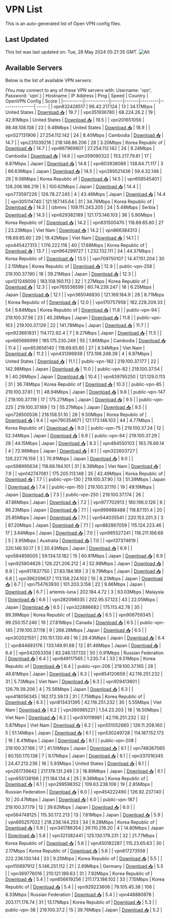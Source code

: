 # VPN List

This is an auto-generated list of Open VPN config files.

## Last Updated

This list was last updated on: Tue, 28 May 2024 05:21:35 GMT.
![Alt](https://repobeats.axiom.co/api/embed/186b98318ef1479477931607c1ad7d823f12451f.svg "Repobeats analytics image")

## Available Servers

Below is the list of available VPN servers:

(You may connect to any of these VPN servers with: Username: 'vpn', Password: 'vpn'.)
| Hostname | IP Address | Ping | Speed | Country | OpenVPN Config | Score |
|----------|------------|------|-------|---------|----------------| ----- |
| vpn832428517 | 98.42.217.124 | 13 | 34.17Mbps | United States | [Download 📥](./configs/server_0_US.ovpn) | 19.7 |
| vpn351936780 | 68.224.26.2 | 19 | 42.81Mbps | United States | [Download 📥](./configs/server_1_US.ovpn) | 19.5 |
| vpn201651056 | 98.48.108.108 | 23 | 9.48Mbps | United States | [Download 📥](./configs/server_2_US.ovpn) | 18.9 |
| vpn527131906 | 27.254.112.142 | 24 | 8.40Mbps | Cambodia | [Download 📥](./configs/server_3_KH.ovpn) | 14.7 |
| vpn231039216 | 218.148.86.206 | 28 | 3.20Mbps | Korea Republic of | [Download 📥](./configs/server_4_KR.ovpn) | 14.7 |
| vpn867969807 | 27.254.112.142 | 24 | 8.24Mbps | Cambodia | [Download 📥](./configs/server_5_KH.ovpn) | 14.6 |
| vpn359090322 | 153.217.79.61 | 17 | 6.87Mbps | Japan | [Download 📥](./configs/server_6_JP.ovpn) | 14.6 |
| vpn603938088 | 138.64.71.117 | 3 | 66.63Mbps | Japan | [Download 📥](./configs/server_7_JP.ovpn) | 14.5 |
| vpn289521436 | 59.4.32.148 | 29 | 9.08Mbps | Korea Republic of | [Download 📥](./configs/server_8_KR.ovpn) | 14.5 |
| vpn658545401 | 126.206.186.219 | 5 | 100.62Mbps | Japan | [Download 📥](./configs/server_9_JP.ovpn) | 14.4 |
| vpn773597226 | 126.78.27.245 | 4 | 43.46Mbps | Japan | [Download 📥](./configs/server_10_JP.ovpn) | 14.4 |
| vpn305114740 | 121.187.145.64 | 31 | 34.76Mbps | Korea Republic of | [Download 📥](./configs/server_11_KR.ovpn) | 14.3 |
| izbmns | 109.111.243.205 | 24 | 5.48Mbps | Serbia | [Download 📥](./configs/server_12_RS.ovpn) | 14.3 |
| vpn629382189 | 121.173.146.103 | 36 | 5.90Mbps | Korea Republic of | [Download 📥](./configs/server_13_KR.ovpn) | 14.2 |
| vpn831500470 | 118.69.65.60 | 27 | 23.23Mbps | Viet Nam | [Download 📥](./configs/server_14_VN.ovpn) | 14.2 |
| vpn866384313 | 118.69.65.60 | 29 | 19.42Mbps | Viet Nam | [Download 📥](./configs/server_15_VN.ovpn) | 14.1 |
| vpn445427313 | 1.176.222.116 | 40 | 17.68Mbps | Korea Republic of | [Download 📥](./configs/server_16_KR.ovpn) | 13.7 |
| vpn964299727 | 1.232.132.111 | 34 | 44.37Mbps | Korea Republic of | [Download 📥](./configs/server_17_KR.ovpn) | 13.5 |
| vpn709750107 | 14.47.151.204 | 30 | 2.15Mbps | Korea Republic of | [Download 📥](./configs/server_18_KR.ovpn) | 12.9 |
| public-vpn-258 | 219.100.37.190 | 18 | 39.21Mbps | Japan | [Download 📥](./configs/server_19_JP.ovpn) | 12.3 |
| vpn121249006 | 183.108.160.112 | 32 | 1.27Mbps | Korea Republic of | [Download 📥](./configs/server_20_KR.ovpn) | 12.3 |
| vpn765536599 | 60.74.239.247 | 18 | 6.25Mbps | Japan | [Download 📥](./configs/server_21_JP.ovpn) | 12.1 |
| vpn365046830 | 121.169.184.9 | 28 | 8.71Mbps | Korea Republic of | [Download 📥](./configs/server_22_KR.ovpn) | 12.0 |
| vpn170757958 | 182.228.209.33 | 54 | 9.84Mbps | Korea Republic of | [Download 📥](./configs/server_23_KR.ovpn) | 11.8 |
| public-vpn-94 | 219.100.37.56 | 23 | 45.28Mbps | Japan | [Download 📥](./configs/server_24_JP.ovpn) | 11.8 |
| public-vpn-163 | 219.100.37.126 | 22 | 141.78Mbps | Japan | [Download 📥](./configs/server_25_JP.ovpn) | 11.7 |
| vpn923661831 | 114.172.92.4 | 7 | 9.27Mbps | Japan | [Download 📥](./configs/server_26_JP.ovpn) | 11.5 |
| vpn665686999 | 185.175.230.249 | 55 | 1.86Mbps | Cambodia | [Download 📥](./configs/server_27_KH.ovpn) | 11.4 |
| vpn653656140 | 118.69.65.60 | 27 | 8.54Mbps | Viet Nam | [Download 📥](./configs/server_28_VN.ovpn) | 11.2 |
| vpn431396938 | 173.198.248.39 | 4 | 6.97Mbps | United States | [Download 📥](./configs/server_29_US.ovpn) | 11.1 |
| public-vpn-182 | 219.100.37.177 | 22 | 142.98Mbps | Japan | [Download 📥](./configs/server_30_JP.ovpn) | 11.0 |
| public-vpn-82 | 219.100.37.54 | 9 | 40.26Mbps | Japan | [Download 📥](./configs/server_31_JP.ovpn) | 10.4 |
| vpn639795250 | 121.129.0.113 | 31 | 36.74Mbps | Korea Republic of | [Download 📥](./configs/server_32_KR.ovpn) | 10.3 |
| public-vpn-85 | 219.100.37.81 | 11 | 48.94Mbps | Japan | [Download 📥](./configs/server_33_JP.ovpn) | 9.8 |
| public-vpn-147 | 219.100.37.119 | 17 | 175.27Mbps | Japan | [Download 📥](./configs/server_34_JP.ovpn) | 9.5 |
| public-vpn-225 | 219.100.37.169 | 13 | 55.27Mbps | Japan | [Download 📥](./configs/server_35_JP.ovpn) | 9.5 |
| vpn728500536 | 218.158.51.10 | 28 | 9.50Mbps | Korea Republic of | [Download 📥](./configs/server_36_KR.ovpn) | 9.4 |
| vpn790354671 | 121.173.146.103 | 44 | 4.77Mbps | Korea Republic of | [Download 📥](./configs/server_37_KR.ovpn) | 9.0 |
| public-vpn-75 | 219.100.37.24 | 12 | 52.34Mbps | Japan | [Download 📥](./configs/server_38_JP.ovpn) | 8.9 |
| public-vpn-84 | 219.100.37.29 | 28 | 44.15Mbps | Japan | [Download 📥](./configs/server_39_JP.ovpn) | 8.3 |
| vpn484550103 | 183.76.66.14 | 4 | 72.96Mbps | Japan | [Download 📥](./configs/server_40_JP.ovpn) | 8.1 |
| vpn322603727 | 126.227.76.159 | 3 | 70.91Mbps | Japan | [Download 📥](./configs/server_41_JP.ovpn) | 8.0 |
| vpn598995634 | 118.68.194.101 | 31 | 6.36Mbps | Viet Nam | [Download 📥](./configs/server_42_VN.ovpn) | 7.9 |
| vpn142747061 | 175.205.113.148 | 35 | 42.49Mbps | Korea Republic of | [Download 📥](./configs/server_43_KR.ovpn) | 7.7 |
| public-vpn-130 | 219.100.37.90 | 13 | 51.39Mbps | Japan | [Download 📥](./configs/server_44_JP.ovpn) | 7.4 |
| public-vpn-155 | 219.100.37.110 | 19 | 49.19Mbps | Japan | [Download 📥](./configs/server_45_JP.ovpn) | 7.3 |
| public-vpn-250 | 219.100.37.174 | 26 | 47.86Mbps | Japan | [Download 📥](./configs/server_46_JP.ovpn) | 7.2 |
| vpn977702913 | 180.196.0.126 | 8 | 86.23Mbps | Japan | [Download 📥](./configs/server_47_JP.ovpn) | 7.1 |
| vpn999988488 | 118.87.151.4 | 20 | 25.85Mbps | Japan | [Download 📥](./configs/server_48_JP.ovpn) | 7.1 |
| vpn544035541 | 220.153.201.3 | 3 | 87.20Mbps | Japan | [Download 📥](./configs/server_49_JP.ovpn) | 7.1 |
| vpn882867059 | 115.124.223.46 | 17 | 3.64Mbps | Japan | [Download 📥](./configs/server_50_JP.ovpn) | 7.0 |
| vpn985527241 | 118.211.166.68 | 5 | 3.95Mbps | Australia | [Download 📥](./configs/server_51_AU.ovpn) | 7.0 |
| vpn137374619 | 220.146.50.17 | 5 | 20.43Mbps | Japan | [Download 📥](./configs/server_52_JP.ovpn) | 6.9 |
| vpn584856005 | 59.134.13.182 | 15 | 60.81Mbps | Japan | [Download 📥](./configs/server_53_JP.ovpn) | 6.9 |
| vpn925804626 | 126.221.206.212 | 4 | 52.98Mbps | Japan | [Download 📥](./configs/server_54_JP.ovpn) | 6.9 |
| vpn917837750 | 27.83.184.169 | 3 | 9.79Mbps | Japan | [Download 📥](./configs/server_55_JP.ovpn) | 6.8 |
| vpn396209637 | 113.158.224.102 | 10 | 8.23Mbps | Japan | [Download 📥](./configs/server_56_JP.ovpn) | 6.7 |
| vpn754763930 | 101.203.3.158 | 22 | 9.86Mbps | Japan | [Download 📥](./configs/server_57_JP.ovpn) | 6.7 |
| artemis-luna | 202.184.4.72 | 3 | 63.03Mbps | Malaysia | [Download 📥](./configs/server_58_MY.ovpn) | 6.6 |
| vpn282098035 | 202.95.57.123 | 43 | 22.05Mbps | Japan | [Download 📥](./configs/server_59_JP.ovpn) | 6.5 |
| vpn322886682 | 175.113.42.78 | 35 | 89.39Mbps | Korea Republic of | [Download 📥](./configs/server_60_KR.ovpn) | 6.5 |
| vpn906759345 | 99.250.157.246 | 19 | 27.81Mbps | Canada | [Download 📥](./configs/server_61_CA.ovpn) | 6.5 |
| public-vpn-145 | 219.100.37.118 | 9 | 266.28Mbps | Japan | [Download 📥](./configs/server_62_JP.ovpn) | 6.5 |
| vpn302021551 | 210.151.130.49 | 16 | 29.43Mbps | Japan | [Download 📥](./configs/server_63_JP.ovpn) | 6.4 |
| vpn844693176 | 133.149.91.68 | 12 | 81.46Mbps | Japan | [Download 📥](./configs/server_64_JP.ovpn) | 6.4 |
| vpn542053358 | 83.246.137.133 | 50 | 0.91Mbps | Russian Federation | [Download 📥](./configs/server_65_RU.ovpn) | 6.4 |
| vpn849117565 | 1.230.7.4 | 33 | 9.51Mbps | Korea Republic of | [Download 📥](./configs/server_66_KR.ovpn) | 6.4 |
| public-vpn-206 | 219.100.37.165 | 28 | 48.81Mbps | Japan | [Download 📥](./configs/server_67_JP.ovpn) | 6.3 |
| vpn854120659 | 42.116.251.232 | 31 | 5.73Mbps | Viet Nam | [Download 📥](./configs/server_68_VN.ovpn) | 6.3 |
| vpn929413601 | 126.79.39.206 | 4 | 75.56Mbps | Japan | [Download 📥](./configs/server_69_JP.ovpn) | 6.3 |
| vpn418056345 | 182.172.59.13 | 31 | 7.75Mbps | Korea Republic of | [Download 📥](./configs/server_70_KR.ovpn) | 6.3 |
| vpn813431395 | 42.116.251.232 | 30 | 5.55Mbps | Viet Nam | [Download 📥](./configs/server_71_VN.ovpn) | 6.2 |
| vpn390985221 | 1.54.23.203 | 18 | 16.50Mbps | Viet Nam | [Download 📥](./configs/server_72_VN.ovpn) | 6.2 |
| vpn510119981 | 42.116.251.232 | 32 | 5.87Mbps | Viet Nam | [Download 📥](./configs/server_73_VN.ovpn) | 6.2 |
| vpn551052660 | 126.11.208.160 | 5 | 51.14Mbps | Japan | [Download 📥](./configs/server_74_JP.ovpn) | 6.1 |
| vpn530249728 | 114.187.152.173 | 16 | 8.41Mbps | Japan | [Download 📥](./configs/server_75_JP.ovpn) | 6.1 |
| public-vpn-208 | 219.100.37.166 | 17 | 41.10Mbps | Japan | [Download 📥](./configs/server_76_JP.ovpn) | 6.1 |
| vpn748367065 | 60.150.170.138 | 7 | 9.17Mbps | Japan | [Download 📥](./configs/server_77_JP.ovpn) | 6.1 |
| vpn337016345 | 24.47.213.236 | 18 | 5.93Mbps | United States | [Download 📥](./configs/server_78_US.ovpn) | 6.1 |
| vpn261739642 | 217.178.131.249 | 3 | 18.89Mbps | Japan | [Download 📥](./configs/server_79_JP.ovpn) | 6.1 |
| vpn655138166 | 211.184.134.4 | 25 | 9.36Mbps | Korea Republic of | [Download 📥](./configs/server_80_KR.ovpn) | 6.1 |
| vpn299598352 | 109.63.238.109 | 19 | 2.85Mbps | Russian Federation | [Download 📥](./configs/server_81_RU.ovpn) | 6.0 |
| vpn454222490 | 126.92.237.140 | 10 | 20.47Mbps | Japan | [Download 📥](./configs/server_82_JP.ovpn) | 6.0 |
| public-vpn-187 | 219.100.37.179 | 12 | 39.62Mbps | Japan | [Download 📥](./configs/server_83_JP.ovpn) | 6.0 |
| vpn564748125 | 115.30.172.213 | 13 | 7.61Mbps | Japan | [Download 📥](./configs/server_84_JP.ovpn) | 5.9 |
| vpn895257022 | 218.238.144.253 | 34 | 9.28Mbps | Korea Republic of | [Download 📥](./configs/server_85_KR.ovpn) | 5.9 |
| vpn341786354 | 39.110.216.20 | 4 | 14.80Mbps | Japan | [Download 📥](./configs/server_86_JP.ovpn) | 5.8 |
| vpn321382441 | 125.130.179.231 | 32 | 21.77Mbps | Korea Republic of | [Download 📥](./configs/server_87_KR.ovpn) | 5.6 |
| vpn450182287 | 115.23.65.63 | 30 | 2.17Mbps | Korea Republic of | [Download 📥](./configs/server_88_KR.ovpn) | 5.6 |
| vpn817273558 | 222.236.130.144 | 33 | 9.25Mbps | Korea Republic of | [Download 📥](./configs/server_89_KR.ovpn) | 5.5 |
| vpn110697912 | 5.146.251.112 | 21 | 2.69Mbps | Germany | [Download 📥](./configs/server_90_DE.ovpn) | 5.5 |
| vpn369776016 | 210.121.189.63 | 31 | 7.92Mbps | Korea Republic of | [Download 📥](./configs/server_91_KR.ovpn) | 5.4 |
| vpn656619256 | 211.173.186.102 | 33 | 7.15Mbps | Korea Republic of | [Download 📥](./configs/server_92_KR.ovpn) | 5.4 |
| vpn929223606 | 79.105.45.38 | 106 | 8.33Mbps | Russian Federation | [Download 📥](./configs/server_93_RU.ovpn) | 5.4 |
| vpn448880978 | 203.171.176.74 | 31 | 13.17Mbps | Korea Republic of | [Download 📥](./configs/server_94_KR.ovpn) | 5.3 |
| public-vpn-38 | 219.100.37.2 | 15 | 39.76Mbps | Japan | [Download 📥](./configs/server_95_JP.ovpn) | 5.2 |
